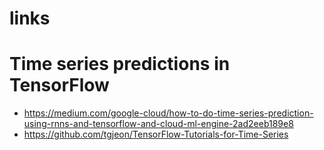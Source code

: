 # links

# Time series predictions in TensorFlow
- <https://medium.com/google-cloud/how-to-do-time-series-prediction-using-rnns-and-tensorflow-and-cloud-ml-engine-2ad2eeb189e8>
- <https://github.com/tgjeon/TensorFlow-Tutorials-for-Time-Series>
